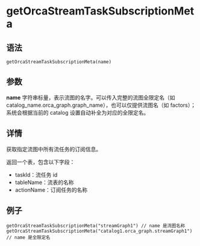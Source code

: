 # getOrcaStreamTaskSubscriptionMeta

## 语法

`getOrcaStreamTaskSubscriptionMeta(name)`

## 参数

**name** 字符串标量，表示流图的名字。可以传入完整的流图全限定名（如
catalog\_name.orca\_graph.graph\_name），也可以仅提供流图名（如 factors）；系统会根据当前的 catalog
设置自动补全为对应的全限定名。

## 详情

获取指定流图中所有流任务的订阅信息。

返回一个表，包含以下字段：

* taskId：流任务 id
* tableName：流表的名称
* actionName：订阅任务的名称

## 例子

```
getOrcaStreamTaskSubscriptionMeta("streamGraph1") // name 是流图名称
getOrcaStreamTaskSubscriptionMeta("catalog1.orca_graph.streamGraph1") // name 是全限定名
```

